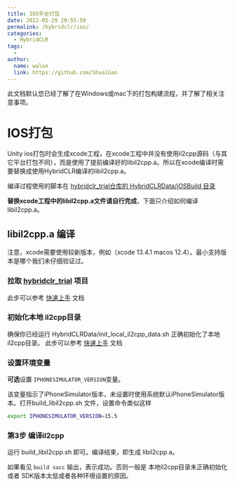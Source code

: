 ```yaml
---
title: IOS平台打包
date: 2022-05-29 20:55:59
permalink: /hybridclr/ios/
categories:
  - HybridCLR
tags:
  - 
author: 
  name: walon
  link: https://github.com/ShuaiGao
---
```


此文档默认您已经了解了在Windows或mac下的打包构建流程，并了解了相关注意事项。

# IOS打包

Unity ios打包时会生成xcode工程，在xcode工程中并没有使用il2cpp源码（与其它平台打包不同），而是使用了提前编译好的libil2cpp.a。所以在xcode编译时需要替换成使用HybridCLR编译的libil2cpp.a。

编译过程使用的脚本在 [hybridclr_trial仓库的 HybridCLRData/iOSBuild 目录](https://github.com/focus-creative-games/hybridclr_trial/tree/main/HybridCLRData/iOSBuild)

**替换xcode工程中的libil2cpp.a文件请自行完成**，下面只介绍如何编译libil2cpp.a。

## libil2cpp.a 编译


注意，xcode需要使用较新版本，例如（xcode 13.4.1 macos 12.4）。最小支持版本是哪个我们未仔细验证过。

### 拉取 [hybridclr_trial](https://github.com/focus-creative-games/hybridclr_trial) 项目

此步可以参考 [快速上手](/hybridclr/start_up/) 文档

### 初始化本地 il2cpp目录

确保你已经运行 HybridCLRData/init_local_il2cpp_data.sh 正确初始化了本地il2cpp目录。 此步可以参考 [快速上手](/hybridclr/start_up/) 文档


### 设置环境变量

**可选**设置 `IPHONESIMULATOR_VERSION`变量。

该变量指示了iPhoneSimulator版本，未设置时使用系统默认iPhoneSimulator版本。打开build_libil2cpp.sh 文件，设置命令类似这样

```bash
export IPHONESIMULATOR_VERSION=15.5
```


### 第3步 编译il2cpp

运行 build_libil2cpp.sh 即可。编译结束，即生成 libil2cpp.a。

如果看见 `build succ` 输出，表示成功。否则一般是 本地il2cpp目录未正确初始化或者 SDK版本太低或者各种环境设置的原因。

